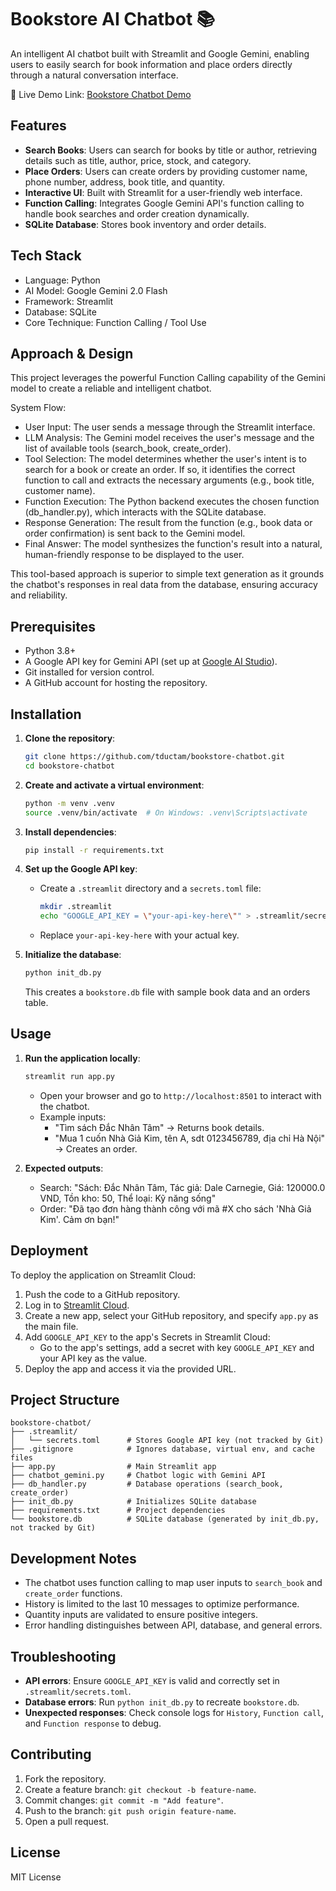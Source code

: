# Bookstore AI Chatbot 📚

An intelligent AI chatbot built with Streamlit and Google Gemini, enabling users to easily search for book information and place orders directly through a natural conversation interface.

🚀  Live Demo Link: [Bookstore Chatbot Demo](https://bookstore-chatbot-7ouvbm8cm7pzrdbgejc5ee.streamlit.app/)


## Features
- **Search Books**: Users can search for books by title or author, retrieving details such as title, author, price, stock, and category.
- **Place Orders**: Users can create orders by providing customer name, phone number, address, book title, and quantity.
- **Interactive UI**: Built with Streamlit for a user-friendly web interface.
- **Function Calling**: Integrates Google Gemini API's function calling to handle book searches and order creation dynamically.
- **SQLite Database**: Stores book inventory and order details.

## Tech Stack
- Language: Python
- AI Model: Google Gemini 2.0 Flash
- Framework: Streamlit
- Database: SQLite
- Core Technique: Function Calling / Tool Use

## Approach & Design
This project leverages the powerful Function Calling capability of the Gemini model to create a reliable and intelligent chatbot.

System Flow:
- User Input: The user sends a message through the Streamlit interface.
- LLM Analysis: The Gemini model receives the user's message and the list of available tools (search_book, create_order).
- Tool Selection: The model determines whether the user's intent is to search for a book or create an order. If so, it identifies the correct function to call and extracts the necessary arguments (e.g., book title, customer name).
- Function Execution: The Python backend executes the chosen function (db_handler.py), which interacts with the SQLite database.
- Response Generation: The result from the function (e.g., book data or order confirmation) is sent back to the Gemini model.
- Final Answer: The model synthesizes the function's result into a natural, human-friendly response to be displayed to the user.

This tool-based approach is superior to simple text generation as it grounds the chatbot's responses in real data from the database, ensuring accuracy and reliability.

## Prerequisites
- Python 3.8+
- A Google API key for Gemini API (set up at [Google AI Studio](https://aistudio.google.com/)).
- Git installed for version control.
- A GitHub account for hosting the repository.

## Installation
1. **Clone the repository**:
   ```bash
   git clone https://github.com/tductam/bookstore-chatbot.git
   cd bookstore-chatbot
   ```

2. **Create and activate a virtual environment**:
   ```bash
   python -m venv .venv
   source .venv/bin/activate  # On Windows: .venv\Scripts\activate
   ```

3. **Install dependencies**:
   ```bash
   pip install -r requirements.txt
   ```

4. **Set up the Google API key**:
   - Create a `.streamlit` directory and a `secrets.toml` file:
     ```bash
     mkdir .streamlit
     echo "GOOGLE_API_KEY = \"your-api-key-here\"" > .streamlit/secrets.toml
     ```
   - Replace `your-api-key-here` with your actual key.

5. **Initialize the database**:
   ```bash
   python init_db.py
   ```
   This creates a `bookstore.db` file with sample book data and an orders table.

## Usage
1. **Run the application locally**:
   ```bash
   streamlit run app.py
   ```
   - Open your browser and go to `http://localhost:8501` to interact with the chatbot.
   - Example inputs:
     - "Tìm sách Đắc Nhân Tâm" → Returns book details.
     - "Mua 1 cuốn Nhà Giả Kim, tên A, sdt 0123456789, địa chỉ Hà Nội" → Creates an order.

2. **Expected outputs**:
   - Search: "Sách: Đắc Nhân Tâm, Tác giả: Dale Carnegie, Giá: 120000.0 VND, Tồn kho: 50, Thể loại: Kỹ năng sống"
   - Order: "Đã tạo đơn hàng thành công với mã #X cho sách 'Nhà Giả Kim'. Cảm ơn bạn!"

## Deployment
To deploy the application on Streamlit Cloud:
1. Push the code to a GitHub repository.
2. Log in to [Streamlit Cloud](https://streamlit.io/cloud).
3. Create a new app, select your GitHub repository, and specify `app.py` as the main file.
4. Add `GOOGLE_API_KEY` to the app's Secrets in Streamlit Cloud:
   - Go to the app's settings, add a secret with key `GOOGLE_API_KEY` and your API key as the value.
5. Deploy the app and access it via the provided URL.

## Project Structure
```
bookstore-chatbot/
├── .streamlit/
│   └── secrets.toml      # Stores Google API key (not tracked by Git)
├── .gitignore            # Ignores database, virtual env, and cache files
├── app.py                # Main Streamlit app
├── chatbot_gemini.py     # Chatbot logic with Gemini API
├── db_handler.py         # Database operations (search_book, create_order)
├── init_db.py            # Initializes SQLite database
├── requirements.txt      # Project dependencies
└── bookstore.db          # SQLite database (generated by init_db.py, not tracked by Git)
```

## Development Notes
- The chatbot uses function calling to map user inputs to `search_book` and `create_order` functions.
- History is limited to the last 10 messages to optimize performance.
- Quantity inputs are validated to ensure positive integers.
- Error handling distinguishes between API, database, and general errors.

## Troubleshooting
- **API errors**: Ensure `GOOGLE_API_KEY` is valid and correctly set in `.streamlit/secrets.toml`.
- **Database errors**: Run `python init_db.py` to recreate `bookstore.db`.
- **Unexpected responses**: Check console logs for `History`, `Function call`, and `Function response` to debug.

## Contributing
1. Fork the repository.
2. Create a feature branch: `git checkout -b feature-name`.
3. Commit changes: `git commit -m "Add feature"`.
4. Push to the branch: `git push origin feature-name`.
5. Open a pull request.

## License
MIT License